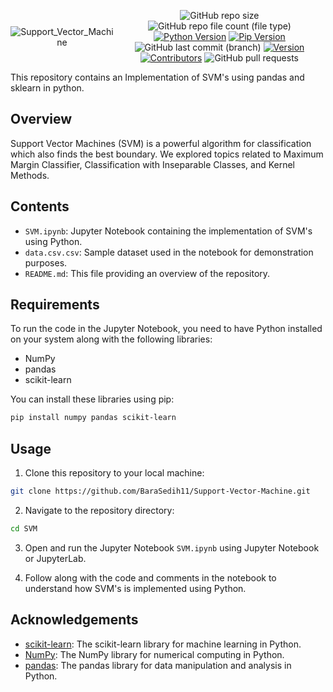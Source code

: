 <div style="display:flex; justify-content: center; align-items: center ; height" 100vh" align=center>

![Support_Vector_Machine](https://github.com/BaraSedih11/Support-Vector-Machine/assets/98843912/2499f646-0994-43b4-a62d-a852adaeaf3d)

   ![GitHub repo size](https://img.shields.io/github/repo-size/BaraSedih11/Support-Vector-Machine) ![GitHub repo file count (file type)](https://img.shields.io/github/directory-file-count/BaraSedih11/Support-Vector-Machine) [![Python Version](https://img.shields.io/badge/python-3.8-blue)](https://www.python.org/downloads/release/python-380/)
[![Pip Version](https://img.shields.io/badge/pip-21.0-orange)](https://pypi.org/project/pip/21.0/)
 ![GitHub last commit (branch)](https://img.shields.io/github/last-commit/BaraSedih11/Support-Vector-Machine/main)
[![Version](https://img.shields.io/badge/version-v1.0.0-blue)](https://github.com/BaraSedih11/Support-Vector-Machine/releases/tag/v1.0.0)
[![Contributors](https://img.shields.io/github/contributors/BaraSedih11/Support-Vector-Machine)](https://github.com/BaraSedih11/Support-Vector-Machine/graphs/contributors)
![GitHub pull requests](https://img.shields.io/github/issues-pr-raw/BaraSedih11/Support-Vector-Machine)
<!-- ![GitHub issues](https://img.shields.io/github/issues-raw/BaraSedih11/Bookstore)  -->
</div>
This repository contains an Implementation of SVM's using pandas and sklearn in python.

## Overview

Support Vector Machines (SVM) is a powerful algorithm for classification which also finds the best boundary. We explored topics related to Maximum Margin Classifier, Classification with Inseparable Classes, and Kernel Methods.

## Contents

- `SVM.ipynb`: Jupyter Notebook containing the implementation of SVM's using Python.
- `data.csv.csv`: Sample dataset used in the notebook for demonstration purposes.
- `README.md`: This file providing an overview of the repository.

## Requirements

To run the code in the Jupyter Notebook, you need to have Python installed on your system along with the following libraries:

- NumPy
- pandas
- scikit-learn

You can install these libraries using pip:

```bash
pip install numpy pandas scikit-learn
```


## Usage

1. Clone this repository to your local machine:

```bash
git clone https://github.com/BaraSedih11/Support-Vector-Machine.git
```

2. Navigate to the repository directory:

```bash
cd SVM
```

3. Open and run the Jupyter Notebook `SVM.ipynb` using Jupyter Notebook or JupyterLab.

4. Follow along with the code and comments in the notebook to understand how SVM's is implemented using Python.

## Acknowledgements

- [scikit-learn](https://scikit-learn.org/): The scikit-learn library for machine learning in Python.
- [NumPy](https://numpy.org/): The NumPy library for numerical computing in Python.
- [pandas](https://pandas.pydata.org/): The pandas library for data manipulation and analysis in Python.
